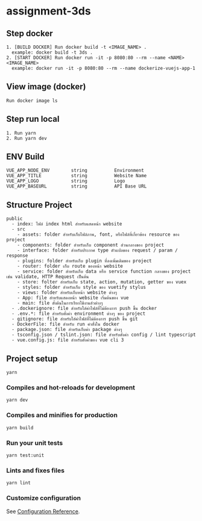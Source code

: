 # assignment-3ds

## Step docker

```
1. [BUILD DOCKER] Run docker build -t <IMAGE_NAME> .
  example: docker build -t 3ds .
2. [START DOCKER] Run docker run -it -p 8080:80 --rm --name <NAME> <IMAGE_NAME>
  example: docker run -it -p 8080:80 --rm --name dockerize-vuejs-app-1

```

## View image (docker)

```
Run docker image ls

```

## Step run local

```
1. Run yarn
2. Run yarn dev

```

## ENV Build
```
VUE_APP_NODE_ENV        string          Environment
VUE_APP_TITLE           string          Website Name
VUE_APP_LOGO            string          Logo
VUE_APP_BASEURL         string          API Base URL
```

## Structure Project
```
public
  - index: ไฟล์ index html สำหรับแสดหน้า website
  - src
    - assets: folder สำหรับเก็บไฟล์ภาพ, font, หรือไฟล์ที่เกี่ยวข้อง resource ของ project
    - components: folder สำหรับเก็บ component ส่วนกลางของ project
    - interface: folder สำหรับประกาศ type ตัวแปลของ request / param / response
    - plugins: folder สำหรับเก็บ plugin ที่ลงเพิ่มเติมของ project
    - router: folder เก็บ route ของหน้า website
    - service: folder สำหรับเก็บ data หรือ service function กลางของ project เช่น validate, HTTP Request เป็นต้น
    - store: folter สำหรับเก็บ state, action, mutation, getter ของ vuex
    - styles: folder สำหรับเก็บ style ของ vuetify stylus
    - views: folder สำหรับเก็บหน้า website ต่างๆ
    - App: file สำหรับแสดงหน้า website เริ่มต้นของ vue
    - main: file ตั้งต้นในการเรียกใช้งานส่วต่างๆ
  - .dockerignore: file สำหรับใส่ค่าไฟล์ที่ไม่ต้องการ push ขึ้น docker
  - .env.*: file สำหรับตั้งค่า environment ต่างๆ ของ project
  - gitignore: file สำหรับใส่ค่าไฟล์ที่ไม่ต้องการ push ขึ้น git
  - DockerFile: file สำหรับ run คำสั่งใน docker
  - package.json: file สำหรับเก็บค่า package ต่างๆ
  - tsconfig.json / tslint.json: file สำหรับตั่งค่า config / lint typescript
  - vue.config.js: file สำหรับตั้งค่าของ vue cli 3
```

## Project setup
```
yarn
```

### Compiles and hot-reloads for development
```
yarn dev
```

### Compiles and minifies for production
```
yarn build
```

### Run your unit tests
```
yarn test:unit
```

### Lints and fixes files
```
yarn lint
```

### Customize configuration
See [Configuration Reference](https://cli.vuejs.org/config/).
